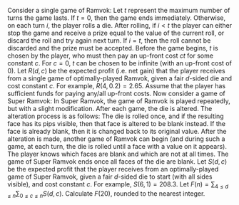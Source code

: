Consider a single game of Ramvok:
Let $t$ represent the maximum number of turns the game lasts. If $t = 0$, then the game ends immediately. Otherwise, on each turn $i$, the player rolls a die. After rolling, if $i \lt t$ the player can either stop the game and receive a prize equal to the value of the current roll, or discard the roll and try again next turn. If $i = t$, then the roll cannot be discarded and the prize must be accepted. Before the game begins, $t$ is chosen by the player, who must then pay an up-front cost $ct$ for some constant $c$. For $c = 0$, $t$ can be chosen to be infinite (with an up-front cost of $0$). Let $R(d, c)$ be the expected profit (i.e. net gain) that the player receives from a single game of optimally-played Ramvok, given a fair $d$-sided die and cost constant $c$. For example, $R(4, 0.2) = 2.65$. Assume that the player has sufficient funds for paying any/all up-front costs.
Now consider a game of Super Ramvok:
In Super Ramvok, the game of Ramvok is played repeatedly, but with a slight modification. After each game, the die is altered. The alteration process is as follows: The die is rolled once, and if the resulting face has its pips visible, then that face is altered to be blank instead. If the face is already blank, then it is changed back to its original value. After the alteration is made, another game of Ramvok can begin (and during such a game, at each turn, the die is rolled until a face with a value on it appears). The player knows which faces are blank and which are not at all times. The game of Super Ramvok ends once all faces of the die are blank.
Let $S(d, c)$ be the expected profit that the player receives from an optimally-played game of Super Ramvok, given a fair $d$-sided die to start (with all sides visible), and cost constant $c$. For example, $S(6, 1) = 208.3$.
Let $F(n) = \sum_{4 \le d \le n} \sum_{0 \le c \le n} S(d, c)$.
Calculate $F(20)$, rounded to the nearest integer.